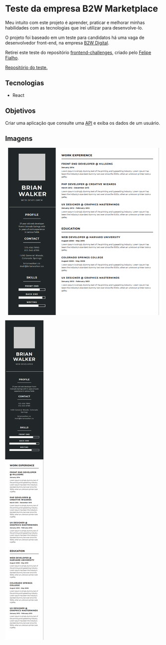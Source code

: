 # Teste da empresa B2W Marketplace

Meu intuito com este projeto é aprender, praticar e melhorar minhas habilidades com
as tecnologias que irei utilizar para desenvolve-lo.

O projeto foi baseado em um teste para candidatos há uma vaga de desenvolvedor front-end, na
empresa [B2W Digital](https://ri.b2w.digital/).

Retirei este teste do repositório
[frontend-challenges](https://github.com/felipefialho/frontend-challenges),
criado pelo [Felipe Fialho](https://github.com/felipefialho).

[Repositório do teste.](https://github.com/b2w-marketplace/code-challenge)

## Tecnologias

- React

## Objetivos

Criar uma aplicação que consulte uma [API](http://www.mocky.io/v2/5a5e38f3330000b0261923a5) e
exiba os dados de um usuário.

## Imagens

![Desktop](layouts/desktop.png "Desktop")

![Mobile](layouts/mobile.png "Mobile")
